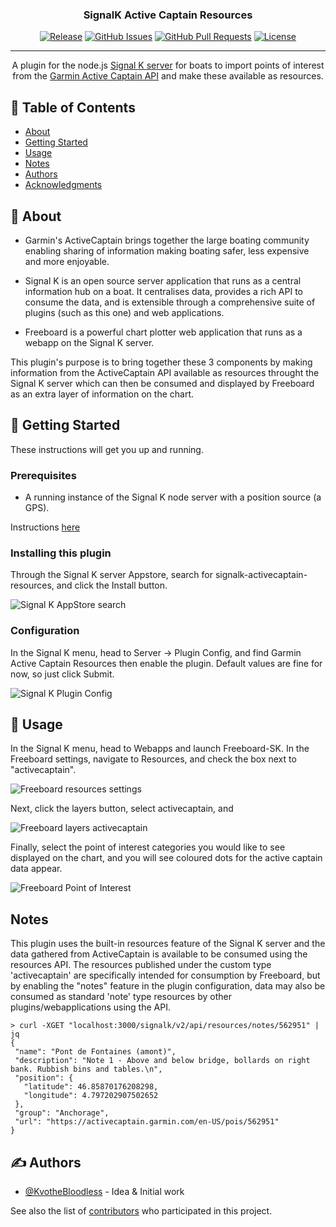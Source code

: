 <h3 align="center">SignalK Active Captain Resources</h3>

<div align="center">

[![Release](https://img.shields.io/github/v/release/KvotheBloodless/signalk-activecaptain-resources)]()
[![GitHub Issues](https://img.shields.io/github/issues/KvotheBloodless/signalk-activecaptain-resources)]()
[![GitHub Pull Requests](https://img.shields.io/github/issues-pr/KvotheBloodless/signalk-activecaptain-resources)]()
[![License](https://img.shields.io/github/license/KvotheBloodless/signalk-activecaptain-resources)]()

</div>

---

<p align="center">A plugin for the node.js <a href="https://github.com/SignalK/signalk-server">Signal K server</a> for boats to import points of interest from the <a href = "https://marine.garmin.com/thirdparty-stage/swagger/index.html">Garmin Active Captain API</a> and make these available as resources.
    <br> 
</p>

## 📝 Table of Contents

- [About](#about)
- [Getting Started](#getting_started)
- [Usage](#usage)
- [Notes](#notes)
- [Authors](#authors)
- [Acknowledgments](#acknowledgement)

## 🧐 About <a name = "about"></a>

 * Garmin's ActiveCaptain brings together the large boating community enabling sharing of information making boating safer, less expensive and more enjoyable.

 * Signal K is an open source server application that runs as a central information hub on a boat. It centralises data, provides a rich API to consume the data, and is extensible through a comprehensive suite of plugins (such as this one) and web applications.

 * Freeboard is a powerful chart plotter web application that runs as a webapp on the Signal K server.

This plugin's purpose is to bring together these 3 components by making information from the ActiveCaptain API available as resources throught the Signal K server which can then be consumed and displayed by Freeboard as an extra layer of information on the chart.

## 🏁 Getting Started <a name = "getting_started"></a>

These instructions will get you up and running.

### Prerequisites

 * A running instance of the Signal K node server with a position source (a GPS).

Instructions [here](https://github.com/SignalK/signalk-server/blob/master/README.md)

### Installing this plugin

Through the Signal K server Appstore, search for signalk-activecaptain-resources, and click the Install button.

![Signal K AppStore search](assets/search.png)

### Configuration

In the Signal K menu, head to Server -> Plugin Config, and find Garmin Active Captain Resources then enable the plugin. Default values are fine for now, so just click Submit.

![Signal K Plugin Config](assets/config.png)

## 🎈 Usage <a name="usage"></a>

In the Signal K menu, head to Webapps and launch Freeboard-SK. In the Freeboard settings, navigate to Resources, and check the box next to "activecaptain".

![Freeboard resources settings](assets/activecaptain.png)

Next, click the layers button, select activecaptain, and 

![Freeboard layers activecaptain](assets/layers.png)

Finally, select the point of interest categories you would like to see displayed on the chart, and you will see coloured dots for the active captain data appear.

![Freeboard Point of Interest](assets/poi.png)


## Notes <a name = "notes"></a>

 This plugin uses the built-in resources feature of the Signal K server and the data gathered from ActiveCaptain is available to be consumed using the resources API. The resources published under the custom type 'activecaptain' are specifically intended for consumption by Freeboard, but by enabling the "notes" feature in the plugin configuration, data may also be consumed as standard 'note' type resources by other plugins/webapplications using the API.

 ```
 > curl -XGET "localhost:3000/signalk/v2/api/resources/notes/562951" | jq
{
  "name": "Pont de Fontaines (amont)",
  "description": "Note 1 - Above and below bridge, bollards on right bank. Rubbish bins and tables.\n",
  "position": {
    "latitude": 46.85870176208298,
    "longitude": 4.797202907502652
  },
  "group": "Anchorage",
  "url": "https://activecaptain.garmin.com/en-US/pois/562951"
}
 ```

## ✍️ Authors <a name = "authors"></a>

- [@KvotheBloodless](https://github.com/KvotheBloodless) - Idea & Initial work

See also the list of [contributors](https://github.com/KvotheBloodless/signalk-activecaptain-resources/graphs/contributors) who participated in this project.
